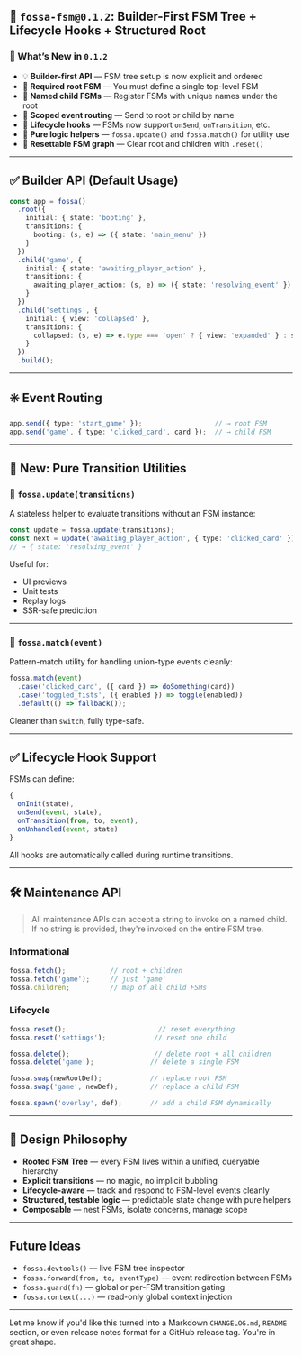 ## 📝 `fossa-fsm@0.1.2`: Builder-First FSM Tree + Lifecycle Hooks + Structured Root

### 🚀 What’s New in `0.1.2`

* 💡 **Builder-first API** — FSM tree setup is now explicit and ordered
* 🌳 **Required root FSM** — You must define a single top-level FSM
* 🧩 **Named child FSMs** — Register FSMs with unique names under the root
* 📮 **Scoped event routing** — Send to root or child by name
* 🔄 **Lifecycle hooks** — FSMs now support `onSend`, `onTransition`, etc.
* 🔄 **Pure logic helpers** — `fossa.update()` and `fossa.match()` for utility use
* 🧼 **Resettable FSM graph** — Clear root and children with `.reset()`

---

## ✅ Builder API (Default Usage)

```ts
const app = fossa()
  .root({
    initial: { state: 'booting' },
    transitions: {
      booting: (s, e) => ({ state: 'main_menu' })
    }
  })
  .child('game', {
    initial: { state: 'awaiting_player_action' },
    transitions: {
      awaiting_player_action: (s, e) => ({ state: 'resolving_event' })
    }
  })
  .child('settings', {
    initial: { view: 'collapsed' },
    transitions: {
      collapsed: (s, e) => e.type === 'open' ? { view: 'expanded' } : s
    }
  })
  .build();
```

---

## ✳️ Event Routing

```ts
app.send({ type: 'start_game' });                  // → root FSM
app.send('game', { type: 'clicked_card', card });  // → child FSM
```

---

## 🔧 New: Pure Transition Utilities

### 🧠 `fossa.update(transitions)`

A stateless helper to evaluate transitions without an FSM instance:

```ts
const update = fossa.update(transitions);
const next = update('awaiting_player_action', { type: 'clicked_card' });
// → { state: 'resolving_event' }
```

Useful for:

* UI previews
* Unit tests
* Replay logs
* SSR-safe prediction

---

### 🧠 `fossa.match(event)`

Pattern-match utility for handling union-type events cleanly:

```ts
fossa.match(event)
  .case('clicked_card', ({ card }) => doSomething(card))
  .case('toggled_fists', ({ enabled }) => toggle(enabled))
  .default(() => fallback());
```

Cleaner than `switch`, fully type-safe.

---

## ✅ Lifecycle Hook Support

FSMs can define:

```ts
{
  onInit(state),
  onSend(event, state),
  onTransition(from, to, event),
  onUnhandled(event, state)
}
```

All hooks are automatically called during runtime transitions.

---

## 🛠 Maintenance API

> All maintenance APIs can accept a string to invoke on a named child.
> If no string is provided, they're invoked on the entire FSM tree.

### Informational

```ts
fossa.fetch();           // root + children
fossa.fetch('game');     // just 'game'
fossa.children;          // map of all child FSMs
```

### Lifecycle

```ts
fossa.reset();                       // reset everything
fossa.reset('settings');            // reset one child

fossa.delete();                     // delete root + all children
fossa.delete('game');              // delete a single FSM

fossa.swap(newRootDef);            // replace root FSM
fossa.swap('game', newDef);        // replace a child FSM

fossa.spawn('overlay', def);       // add a child FSM dynamically
```

---

## 🧠 Design Philosophy

* **Rooted FSM Tree** — every FSM lives within a unified, queryable hierarchy
* **Explicit transitions** — no magic, no implicit bubbling
* **Lifecycle-aware** — track and respond to FSM-level events cleanly
* **Structured, testable logic** — predictable state change with pure helpers
* **Composable** — nest FSMs, isolate concerns, manage scope

---

## Future Ideas

* `fossa.devtools()` — live FSM tree inspector
* `fossa.forward(from, to, eventType)` — event redirection between FSMs
* `fossa.guard(fn)` — global or per-FSM transition gating
* `fossa.context(...)` — read-only global context injection

---

Let me know if you'd like this turned into a Markdown `CHANGELOG.md`, `README` section, or even release notes format for a GitHub release tag. You're in great shape.
